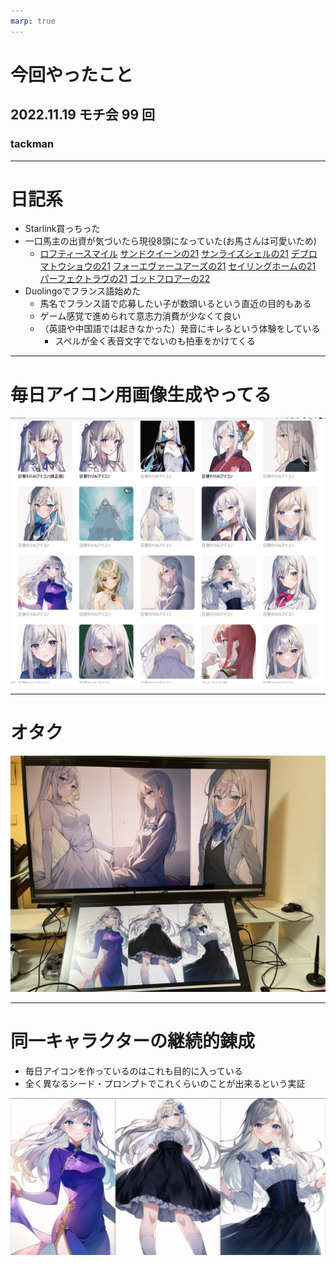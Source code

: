 ```yaml
---
marp: true
---
```


# 今回やったこと

## 2022.11.19 モチ会 99 回

### tackman

---

# 日記系

- Starlink買っちった
- 一口馬主の出資が気づいたら現役8頭になっていた(お馬さんは可愛いため)
  - [ロフティースマイル](https://db.netkeiba.com/horse/2019104616/) [サンドクイーンの21](https://db.netkeiba.com/horse/2021100682/) [サンライズシェルの21](https://db.netkeiba.com/horse/2021107230/) [デプロマトウショウの21](https://db.netkeiba.com/horse/2021100688/) [フォーエヴァーユアーズの21](https://db.netkeiba.com/horse/2021106737/) [セイリングホームの21](https://db.netkeiba.com/horse/2021103684/) [パーフェクトラヴの21](https://db.netkeiba.com/horse/2021103686/) [ゴッドフロアーの22](https://db.netkeiba.com/horse/000a01d38d/)
- Duolingoでフランス語始めた
  - 馬名でフランス語で応募したい子が数頭いるという直近の目的もある
  - ゲーム感覚で進められて意志力消費が少なくて良い
  - （英語や中国語では起きなかった）発音にキレるという体験をしている
    - スペルが全く表音文字でないのも拍車をかけてくる

---

# 毎日アイコン用画像生成やってる

![height:600px](pixiv.png)

---

# オタク

![height:600](display.jpg)

---

# 同一キャラクターの継続的錬成

- 毎日アイコンを作っているのはこれも目的に入っている
- 全く異なるシード・プロンプトでこれくらいのことが出来るという実証

![height:500](liliya3.jpg)